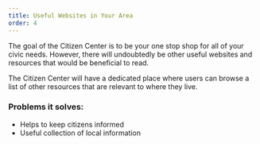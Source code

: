 ```yaml
---
title: Useful Websites in Your Area
order: 4
---
```


The goal of the Citizen Center is to be your one stop shop for all of your civic needs. However, there will undoubtedly be other useful websites and resources that would be beneficial to read. 

The Citizen Center will have a dedicated place where users can browse a list of other resources that are relevant to where they live. 

### Problems it solves:
- Helps to keep citizens informed
- Useful collection of local information
